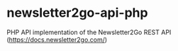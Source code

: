 # newsletter2go-api-php
PHP API implementation of the Newsletter2Go REST API (https://docs.newsletter2go.com/)
